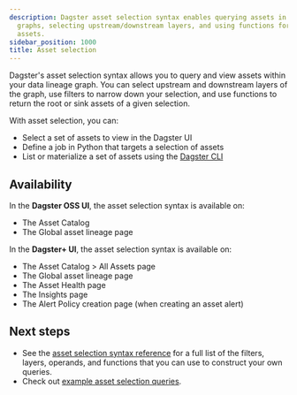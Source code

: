 ```yaml
---
description: Dagster asset selection syntax enables querying assets in data lineage
  graphs, selecting upstream/downstream layers, and using functions for root/sink
  assets.
sidebar_position: 1000
title: Asset selection
---
```

Dagster's asset selection syntax allows you to query and view assets within your data lineage graph. You can select upstream and downstream layers of the graph, use filters to narrow down your selection, and use functions to return the root or sink assets of a given selection.

With asset selection, you can:

- Select a set of assets to view in the Dagster UI
- Define a job in Python that targets a selection of assets
- List or materialize a set of assets using the [Dagster CLI](/api/dagster/cli#dagster-asset)

## Availability

In the **Dagster OSS UI**, the asset selection syntax is available on:

- The Asset Catalog
- The Global asset lineage page

In the **Dagster+ UI**, the asset selection syntax is available on:

- The Asset Catalog > All Assets page
- The Global asset lineage page
- The Asset Health page
- The Insights page
- The Alert Policy creation page (when creating an asset alert)

## Next steps

- See the [asset selection syntax reference](/guides/build/assets/asset-selection-syntax/reference) for a full list of the filters, layers, operands, and functions that you can use to construct your own queries.
- Check out [example asset selection queries](/guides/build/assets/asset-selection-syntax/examples).
